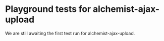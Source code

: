 # Playground tests for alchemist-ajax-upload
We are still awaiting the first test run for alchemist-ajax-upload.

